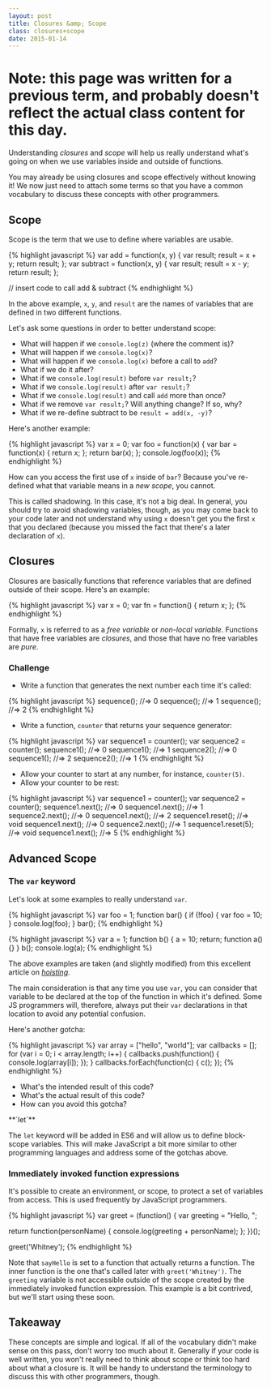 ```yaml
---
layout: post
title: Closures &amp; Scope
class: closures+scope
date: 2015-01-14
---
```


# Note: this page was written for a previous term, and probably doesn't reflect the actual class content for this day.

Understanding _closures_ and _scope_ will help us really understand what's
going on when we use variables inside and outside of functions.

You may already be using closures and scope effectively without knowing it! We
now just need to attach some terms so that you have a common vocabulary to
discuss these concepts with other programmers.

## Scope

Scope is the term that we use to define where variables are usable.

{% highlight javascript %}
var add = function(x, y) {
  var result;
  result = x + y;
  return result;
};
var subtract = function(x, y) {
  var result;
  result = x - y;
  return result;
};

// insert code to call add & subtract
{% endhighlight %}

In the above example, `x`, `y`, and `result` are the names of variables that
are defined in two different functions.

Let's ask some questions in order to better understand scope:

* What will happen if we `console.log(z)` (where the comment is)?
* What will happen if we `console.log(x)`?
* What will happen if we `console.log(x)` before a call to `add`?
* What if we do it after?
* What if we `console.log(result)` before `var result;`?
* What if we `console.log(result)` after `var result;`?
* What if we `console.log(result)` and call `add` more than once?
* What if we remove `var result;`? Will anything change? If so, why?
* What if we re-define subtract to be `result = add(x, -y)`?

Here's another example:

{% highlight javascript %}
var x = 0;
var foo = function(x) {
  var bar = function(x) {
    return x;
  };
  return bar(x);
};
console.log(foo(x));
{% endhighlight %}

How can you access the first use of `x` inside of `bar`? Because you've
re-defined what that variable means in a _new scope_, you cannot.

This is called shadowing. In this case, it's not a big deal. In general, you
should try to avoid shadowing variables, though, as you may come back to your
code later and not understand why using `x` doesn't get you the first `x` that
you declared (because you missed the fact that there's a later declaration of
`x`).


## Closures

Closures are basically functions that reference variables that are defined
outside of their scope. Here's an example:

{% highlight javascript %}
var x = 0;
var fn = function() {
  return x;
};
{% endhighlight %}

Formally, `x` is referred to as a _free variable_ or _non-local variable_.
Functions that have free variables are _closures_, and those that have no
free variables are _pure_.


### Challenge

* Write a function that generates the next number each time it's called:

{% highlight javascript %}
sequence(); //=> 0
sequence(); //=> 1
sequence(); //=> 2
{% endhighlight %}

* Write a function, `counter` that returns your sequence generator:

{% highlight javascript %}
var sequence1 = counter();
var sequence2 = counter();
sequence1(); //=> 0
sequence1(); //=> 1
sequence2(); //=> 0
sequence1(); //=> 2
sequence2(); //=> 1
{% endhighlight %}

* Allow your counter to start at any number, for instance, `counter(5)`.
* Allow your counter to be rest:

{% highlight javascript %}
var sequence1 = counter();
var sequence2 = counter();
sequence1.next(); //=> 0
sequence1.next(); //=> 1
sequence2.next(); //=> 0
sequence1.next(); //=> 2
sequence1.reset(); //=> void
sequence1.next(); //=> 0
sequence2.next(); //=> 1
sequence1.reset(5); //=> void
sequence1.next(); //=> 5
{% endhighlight %}


## Advanced Scope

### The `var` keyword

Let's look at some examples to really understand `var`.

{% highlight javascript %}
var foo = 1;
function bar() {
  if (!foo) {
    var foo = 10;
  }
  console.log(foo);
}
bar();
{% endhighlight %}

{% highlight javascript %}
var a = 1;
function b() {
  a = 10;
  return;
  function a() {}
}
b();
console.log(a);
{% endhighlight %}

The above examples are taken (and slightly modified) from this excellent
article on [_hoisting_][hoisting].

The main consideration is that any time you use `var`, you can consider that
variable to be declared at the top of the function in which it's defined. Some
JS programmers will, therefore, always put their `var` declarations in that
location to avoid any potential confusion.

Here's another gotcha:

{% highlight javascript %}
var array = ["hello", "world"];
var callbacks = [];
for (var i = 0; i < array.length; i++) {
  callbacks.push(function() {
    console.log(array[i]);
  });
}
callbacks.forEach(function(c) { c(); });
{% endhighlight %}

* What's the intended result of this code?
* What's the actual result of this code?
* How can you avoid this gotcha?

<aside>
  **`let`**

  The `let` keyword will be added in ES6 and will allow us to define
  block-scope variables. This will make JavaScript a bit more similar to other
  programming languages and address some of the gotchas above.
</aside>


### Immediately invoked function expressions

It's possible to create an environment, or scope, to protect a set of variables
from access. This is used frequently by JavaScript programmers.

{% highlight javascript %}
var greet = (function() {
  var greeting = "Hello, ";

  return function(personName) {
    console.log(greeting + personName);
  };
})();

greet('Whitney');
{% endhighlight %}

Note that `sayHello` is set to a function that actually returns a function. The
inner function is the one that's called later with `greet('Whitney')`. The
`greeting` variable is not accessible outside of the scope created by the
immediately invoked function expression. This example is a bit contrived, but
we'll start using these soon.


## Takeaway

These concepts are simple and logical. If all of the vocabulary didn't make
sense on this pass, don't worry too much about it. Generally if your code is
well written, you won't really need to think about scope or think too hard
about what a closure is. It will be  handy to understand the terminology to
discuss this with other programmers, though.

[hoisting]: http://www.adequatelygood.com/JavaScript-Scoping-and-Hoisting.html
